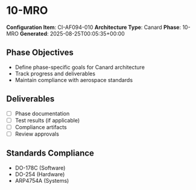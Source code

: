 # 10-MRO

**Configuration Item**: CI-AF094-010
**Architecture Type**: Canard
**Phase**: 10-MRO
**Generated**: 2025-08-25T00:05:35+00:00

## Phase Objectives
- Define phase-specific goals for Canard architecture
- Track progress and deliverables
- Maintain compliance with aerospace standards

## Deliverables
- [ ] Phase documentation
- [ ] Test results (if applicable)
- [ ] Compliance artifacts
- [ ] Review approvals

## Standards Compliance
- DO-178C (Software)
- DO-254 (Hardware)
- ARP4754A (Systems)
